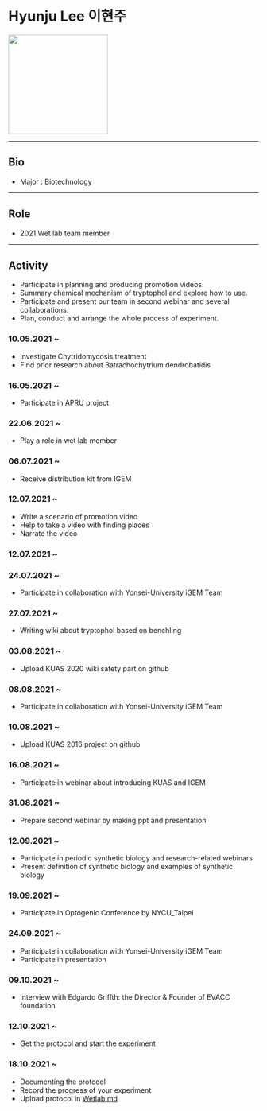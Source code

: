 
# Hyunju Lee 이현주
<img src="https://user-images.githubusercontent.com/79410957/138148514-38c9d41e-801c-48fc-9fe0-d37d143277d2.jpg" height="200px" width="200px">

---

## Bio
* Major : Biotechnology

---

## Role
* 2021 Wet lab team member

---

## Activity
* Participate in planning and producing promotion videos.
* Summary chemical mechanism of tryptophol and explore how to use.
* Participate and present our team in second webinar and several collaborations.
* Plan, conduct and arrange the whole process of experiment.


### 10.05.2021 ~ 
* Investigate Chytridomycosis treatment
* Find prior research about Batrachochytrium dendrobatidis

### 16.05.2021 ~
* Participate in APRU project

### 22.06.2021 ~
* Play a role in wet lab member

### 06.07.2021 ~
* Receive distribution kit from IGEM

### 12.07.2021 ~
* Write a scenario of promotion video
* Help to take a video with finding places
* Narrate the video

### 12.07.2021 ~

### 24.07.2021 ~
* Participate in collaboration with Yonsei-University iGEM Team

### 27.07.2021 ~
* Writing wiki about tryptophol based on benchling

### 03.08.2021 ~
* Upload KUAS 2020 wiki safety part on github

### 08.08.2021 ~
* Participate in collaboration with Yonsei-University iGEM Team

### 10.08.2021 ~
* Upload KUAS 2016 project on github

### 16.08.2021 ~
* Participate in webinar about introducing KUAS and IGEM

### 31.08.2021 ~
* Prepare second webinar by making ppt and presentation

### 12.09.2021 ~
* Participate in periodic synthetic biology and research-related webinars
* Present definition of synthetic biology and examples of synthetic biology

### 19.09.2021 ~
* Participate in Optogenic Conference by NYCU_Taipei

### 24.09.2021 ~
* Participate in collaboration with Yonsei-University iGEM Team
* Participate in presentation

### 09.10.2021 ~
* Interview with Edgardo Griffth: the Director & Founder of EVACC foundation

### 12.10.2021 ~
* Get the protocol and start the experiment

### 18.10.2021 ~
* Documenting the protocol
* Record the progress of your experiment
* Upload protocol in [Wetlab.md](https://github.com/KUAS-Korea/KUAS-2021-igem/blob/main/Lab/WetLab.md)
